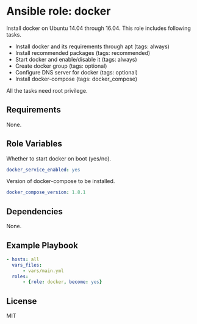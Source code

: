Ansible role: docker
=========

Install docker on Ubuntu 14.04 through 16.04.
This role includes following tasks.

- Install docker and its requirements through apt (tags: always)
- Install recommended packages (tags: recommended)
- Start docker and enable/disable it (tags: always)
- Create docker group (tags: optional)
- Configure DNS server for docker (tags: optional)
- Install docker-compose (tags: docker_compose)

All the tasks need root privilege.

Requirements
------------

None.

Role Variables
--------------

Whether to start docker on boot (yes/no).

``` yaml
docker_service_enabled: yes
```

Version of docker-compose to be installed.

``` yaml
docker_compose_version: 1.8.1
```

Dependencies
------------

None.

Example Playbook
----------------

``` yaml
- hosts: all
  vars_files:
      - vars/main.yml
  roles:
      - {role: docker, become: yes}
```

License
-------

MIT

